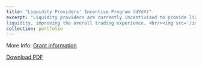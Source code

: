 ```yaml
---
title: "Liquidity Providers' Incentive Program (dYdX)"
excerpt: "Liquidity providers are currently incentivised to provide liquidity through the LP Incentives Programme. Based on the various parameters - makerVolume, depths and spreads, they are rewarded accordingly based on their activities. Given the maturity of the BTC and ETH markets, alongside other altcoins which enjoys a consistent amount of liquidity, this paper aims to update the formula to encourage more active and efficient
liquidity, improving the overall trading experience. <br/><img src='/images/obvsdata.png'>"
collection: portfolio
---
```


More Info: [Grant Information](https://www.dydxgrants.com/grants/lp-rewards-formula-optimization)

[Download PDF](/images/dydx.pdf)